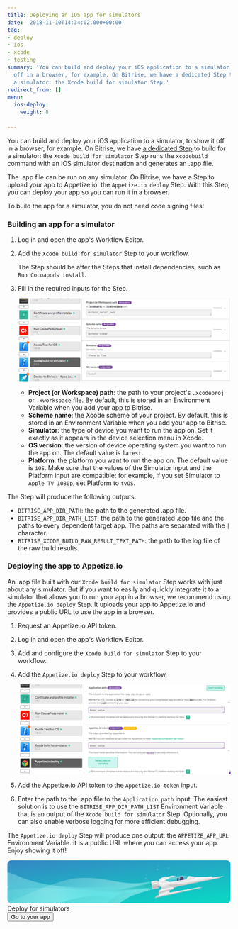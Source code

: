 ```yaml
---
title: Deploying an iOS app for simulators
date: '2018-11-10T14:34:02.000+00:00'
tag:
- deploy
- ios
- xcode
- testing
summary: 'You can build and deploy your iOS application to a simulator, to show it
  off in a browser, for example. On Bitrise, we have a dedicated Step to build for
  a simulator: the Xcode build for simulator Step.'
redirect_from: []
menu:
  ios-deploy:
    weight: 8

---
```

You can build and deploy your iOS application to a simulator, to show it off in a browser, for example. On Bitrise, we have [a dedicated Step](https://www.bitrise.io/integrations/steps/xcode-build-for-simulator) to build for a simulator: the `Xcode build for simulator` Step runs the `xcodebuild` command with an iOS simulator destination and generates an .app file.

The .app file can be run on any simulator. On Bitrise, we have a Step to upload your app to Appetize.io: the `Appetize.io deploy` Step. With this Step, you can deploy your app so you can run it in a browser.

To build the app for a simulator, you do not need code signing files!

### Building an app for a simulator

1. Log in and open the app's Workflow Editor.
2. Add the `Xcode build for simulator` Step to your workflow.

   The Step should be after the Steps that install dependencies, such as `Run Cocoapods install`.
3. Fill in the required inputs for the Step.

   ![](/img/build-for-simulator.png)
   * **Project (or Workspace) path**: the path to your project's `.xcodeproj` or `.xworkspace` file. By default, this is stored in an Environment Variable when you add your app to Bitrise.
   * **Scheme name**: the Xcode scheme of your project. By default, this is stored in an Environment Variable when you add your app to Bitrise.
   * **Simulator**: the type of device you want to run the app on. Set it exactly as it appears in the device selection menu in Xcode.
   * **OS version**: the version of device operating system you want to run the app on. The default value is `latest`.
   * **Platform**: the platform you want to run the app on. The default value is `iOS`. Make sure that the values of the Simulator input and the Platform input are compatible: for example, if you set Simulator to `Apple TV 1080p`, set Platform to `tvOS`.

The Step will produce the following outputs:

* `BITRISE_APP_DIR_PATH`: the path to the generated .app file.
* `BITRISE_APP_DIR_PATH_LIST`: the path to the generated .app file and the paths to every dependent target app. The paths are separated with the `|` character.
* `BITRISE_XCODE_BUILD_RAW_RESULT_TEXT_PATH`: the path to the log file of the raw build results.

### Deploying the app to Appetize.io

An .app file built with our `Xcode build for simulator` Step works with just about any simulator. But if you want to easily and quickly integrate it to a simulator that allows you to run your app in a browser, we recommend using the `Appetize.io deploy` Step. It uploads your app to Appetize.io and provides a public URL to use the app in a browser.

1. Request an Appetize.io API token.
2. Log in and open the app's Workflow Editor.
3. Add and configure the `Xcode build for simulator` Step to your workflow.
4. Add the `Appetize.io deploy` Step to your workflow.

   ![](/img/appetize-deploy.png)
5. Add the Appetize.io API token to the `Appetize.io token` input.
6. Enter the path to the .app file to the `Application path` input. The easiest solution is to use the `BITRISE_APP_DIR_PATH_LIST` Environment Variable that is an output of the `Xcode build for simulator` Step. Optionally, you can also enable verbose logging for more efficient debugging.

The `Appetize.io deploy` Step will produce one output: the `APPETIZE_APP_URL` Environment Variable. it is a public URL where you can access your app. Enjoy showing it off!

<div class="banner">
	<img src="/assets/images/banner-bg-888x170.png" style="border: none;">
	<div class="deploy-text">Deploy for simulators</div>
	<a target="_blank" href="https://app.bitrise.io/dashboard/builds"><button class="button">Go to your app</button></a>
</div>
